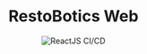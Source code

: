 <div align="center">
<h1>RestoBotics Web </h1>

![ReactJS CI/CD](https://github.com/RestoBotics/RestoBotics.github.io/actions/workflows/reactjs-deploy.yml/badge.svg)



</div>